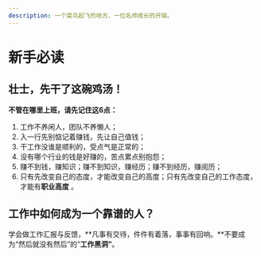 ```yaml
---
description: 一个菜鸟起飞的地方，一位名师成长的开端。
---
```


# 新手必读

## 壮士，先干了这碗鸡汤！

**不管在哪里上班，请先记住这6点：**

1. 工作不养闲人，团队不养懒人；
2. 入一行先别惦记着赚钱，先让自己值钱；
3. 干工作没谁是顺利的，受点气是正常的；
4. 没有哪个行业的钱是好赚的，苦点累点别抱怨；
5. 赚不到钱，赚知识；赚不到知识，赚经历；赚不到经历，赚阅历；
6. 只有先改变自己的态度，才能改变自己的高度；只有先改变自己的工作态度，才能有**职业高度** 。

## 工作中如何成为一个靠谱的人？

学会做工作汇报与反馈，**凡事有交待，件件有着落，事事有回响。**不要成为“然后就没有然后”的“**工作黑洞”**。



